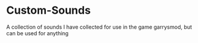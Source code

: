 # Custom-Sounds
A collection of sounds I have collected for use in the game garrysmod, but can be used for anything
